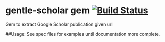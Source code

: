 # gentle-scholar gem <a href="https://travis-ci.org/soumyaray/gentle-scholar"><img src="https://travis-ci.org/soumyaray/gentle-scholar.svg?branch=v1.0.1" alt="Build Status" /></a>
Gem to extract Google Scholar publication given url

##Usage:
See spec files for examples until documentation more complete.
